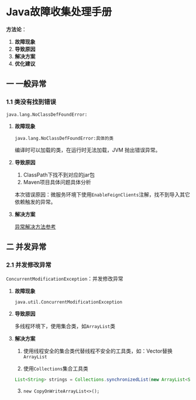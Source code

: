 # Java故障收集处理手册

**方法论**：

1. **故障现象**
2. **导致原因**
3. **解决方案**
4. **优化建议**

## 一 一般异常

### 1.1 类没有找到错误

`java.lang.NoClassDefFoundError:`

1. **故障现象**

   `java.lang.NoClassDefFoundError:具体的类`

   编译时可以加载的类，在运行时无法加载，JVM 抛出错误异常。

2. **导致原因**

   1. ClassPath下找不到对应的jar包
   2. Maven项目具体问题具体分析

   本次错误原因：微服务环境下使用`EnableFeignClients`注解，找不到导入其它依赖触发的异常。

3. **解决方案**

   [异常解决方法参考](https://blog.csdn.net/alinyua/article/details/80070890)

## 二 并发异常

###  2.1 并发修改异常

`ConcurrentModificationException`：并发修改异常

1. **故障现象**

   `java.util.ConcurrentModificationException`

2. **导致原因**

   多线程环境下，使用集合类，如`ArrayList`类

3. **解决方案**
   1. 使用线程安全的集合类代替线程不安全的工具类，如：Vector替换`ArrayList`

   2. 使用`Collections`集合工具类

   ```java
   List<String> strings = Collections.synchronizedList(new ArrayList<String>());
   ```

   3. `new CopyOnWriteArrayList<>();`
